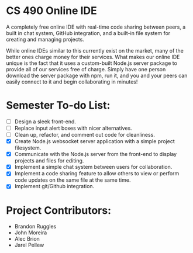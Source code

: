CS 490 Online IDE
======

A completely free online IDE with real-time code sharing between peers, a built in chat system, GitHub integration, and a built-in file system for creating and managing projects. 

While online IDEs similar to this currently exist on the market, many of the better ones charge money for their services. What makes our online IDE unique is the fact that it uses a custom-built Node.js server package to provide all of our services free of charge. Simply have one person download the server package with npm, run it, and you and your peers can easily connect to it and begin collaborating in minutes!  

Semester To-do List:
======

- [ ] Design a sleek front-end.
- [ ] Replace input alert boxes with nicer alternatives.
- [ ] Clean up, refactor, and comment out code for cleanliness.
- [x] Create Node.js websocket server application with a simple project filesystem.
- [x] Communicate with the Node.js server from the front-end to display projects and files for editing.
- [x] Implement a simple chat system between users for collaboration.
- [x] Implement a code sharing feature to allow others to view or perform code updates on the same file at the same time.
- [x] Implement git/Github integration.

Project Contributors:
======
* Brandon Ruggles
* John Moreira
* Alec Brion
* Jarel Pellew

